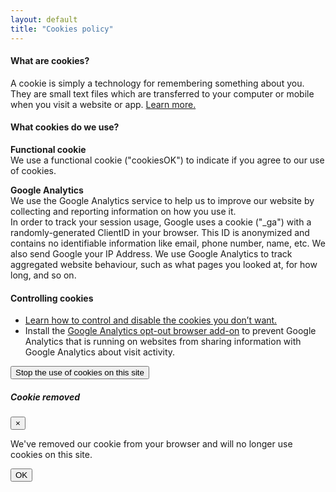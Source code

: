 ```yaml
---
layout: default
title: "Cookies policy"
---
```


#### What are cookies?

A cookie is simply a technology for remembering something about you. They are small text files which are transferred to your computer or mobile when you visit a website or app. [Learn more.](https://www.cookiesandyou.com/)


#### What cookies do we use?

**Functional cookie**<br/>
We use a functional cookie ("cookiesOK") to indicate if you agree to our use of cookies.

**Google Analytics**<br/>
We use the Google Analytics service to help us to improve our website by collecting and reporting information on how you use it.<br/>
In order to track your session usage, Google uses a cookie ("_ga") with a randomly-generated ClientID in your browser. This ID is anonymized and contains no identifiable information like email, phone number, name, etc. We also send Google your IP Address. We use Google Analytics to track aggregated website behaviour, such as what pages you looked at, for how long, and so on.


#### Controlling cookies

- [Learn how to control and disable the cookies you don’t want.](https://www.cookiesandyou.com/)
- Install the [Google Analytics opt-out browser add-on](https://support.google.com/analytics/answer/181881) to prevent Google Analytics that is running on websites from sharing information with Google Analytics about visit activity.

<button type="button" class="btn btn-outline-secondary deletecookies">Stop the use of cookies on this site</button>



<!-- cookie removed OK alert -->
<div class="modal cookieremoved" tabindex="-1" role="dialog">
  <div class="modal-dialog" role="document">
    <div class="modal-content">
      <div class="modal-header">
        <h5 class="modal-title">Cookie removed</h5>
        <button type="button" class="close" data-dismiss="modal" aria-label="Close">
          <span aria-hidden="true">&times;</span>
        </button>
      </div>
      <div class="modal-body">
        <p>We've removed our cookie from your browser and will no longer use cookies on this site.</p>
      </div>
      <div class="modal-footer">
        <button type="button" class="btn btn-primary" data-dismiss="modal">OK</button>
      </div>
    </div>
  </div>
</div>



<script type="text/javascript">
var deleteCookies = document.querySelector(".deletecookies");

// When clicking on the delete button: delete the "cookiesOK" cookie (set expires to past)
deleteCookies.addEventListener("click", function () {
  //console.log ("delete cookie")
  document.cookie = "cookiesOK=; expires=Thu, 01 Jan 1970 00:00:00 UTC; path=/;";
  $('.cookieremoved').modal("show");
});
</script>
